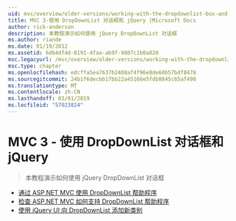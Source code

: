 ```yaml
---
uid: mvc/overview/older-versions/working-with-the-dropdownlist-box-and-jquery/index
title: MVC 3-使用 DropDownList 对话框和 jQuery |Microsoft Docs
author: rick-anderson
description: 本教程演示如何使用 jQuery DropDownList 对话框
ms.author: riande
ms.date: 01/19/2012
ms.assetid: 6d64df4d-8191-4faa-ab9f-9807c1b0a020
msc.legacyurl: /mvc/overview/older-versions/working-with-the-dropdownlist-box-and-jquery
msc.type: chapter
ms.openlocfilehash: edcffa5ea7637b2408af4f96e8de60b57bdf8478
ms.sourcegitcommit: 24b1f6decbb17bb22a45166e5fdb0845c65af498
ms.translationtype: MT
ms.contentlocale: zh-CN
ms.lasthandoff: 03/01/2019
ms.locfileid: "57023824"
---
```

<a name="mvc-3---working-with-the-dropdownlist-box-and-jquery"></a>MVC 3 - 使用 DropDownList 对话框和 jQuery
====================
> 本教程演示如何使用 jQuery DropDownList 对话框


- [通过 ASP.NET MVC 使用 DropDownList 帮助程序](using-the-dropdownlist-helper-with-aspnet-mvc.md)
- [检查 ASP.NET MVC 如何支持 DropDownList 帮助程序](examining-how-aspnet-mvc-scaffolds-the-dropdownlist-helper.md)
- [使用 jQuery UI 向 DropDownList 添加新类别](adding-a-new-category-to-the-dropdownlist-using-jquery-ui.md)
